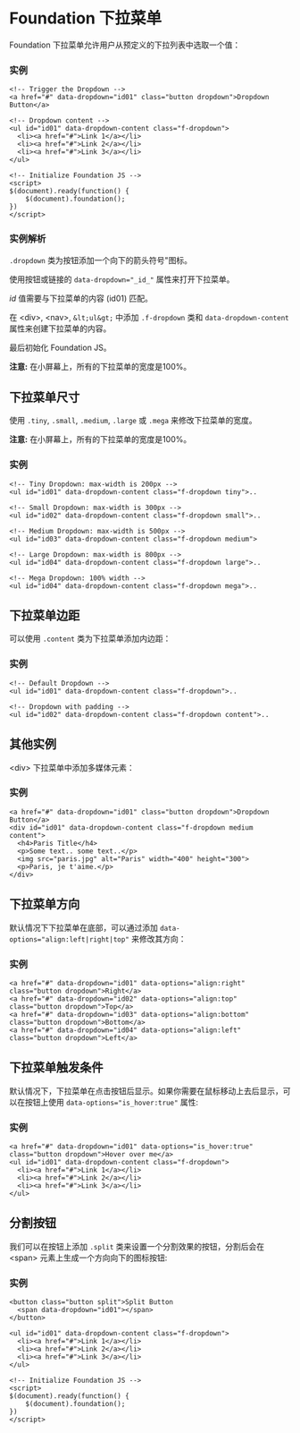 # Foundation 下拉菜单

Foundation 下拉菜单允许用户从预定义的下拉列表中选取一个值：

### 实例

```
<!-- Trigger the Dropdown -->
<a href="#" data-dropdown="id01" class="button dropdown">Dropdown Button</a>

<!-- Dropdown content -->
<ul id="id01" data-dropdown-content class="f-dropdown">
  <li><a href="#">Link 1</a></li>
  <li><a href="#">Link 2</a></li>
  <li><a href="#">Link 3</a></li>
</ul>

<!-- Initialize Foundation JS -->
<script>
$(document).ready(function() {
    $(document).foundation();
})
</script>
```

### 实例解析

`.dropdown` 类为按钮添加一个向下的箭头符号"图标。

使用按钮或链接的 `data-dropdown="_id_"` 属性来打开下拉菜单。

_id_ 值需要与下拉菜单的内容 (id01) 匹配。

在 &lt;div&gt;, &lt;nav&gt;, `&lt;ul&gt;` 中添加 `.f-dropdown` 类和 `data-dropdown-content` 属性来创建下拉菜单的内容。

最后初始化 Foundation JS。

**注意:** 在小屏幕上，所有的下拉菜单的宽度是100%。

## 下拉菜单尺寸

使用 `.tiny`, `.small`, `.medium`, `.large` 或 `.mega` 来修改下拉菜单的宽度。

**注意:** 在小屏幕上，所有的下拉菜单的宽度是100%。

### 实例

```
<!-- Tiny Dropdown: max-width is 200px -->
<ul id="id01" data-dropdown-content class="f-dropdown tiny">..

<!-- Small Dropdown: max-width is 300px -->
<ul id="id02" data-dropdown-content class="f-dropdown small">..

<!-- Medium Dropdown: max-width is 500px -->
<ul id="id03" data-dropdown-content class="f-dropdown medium">

<!-- Large Dropdown: max-width is 800px -->
<ul id="id04" data-dropdown-content class="f-dropdown large">..

<!-- Mega Dropdown: 100% width -->
<ul id="id04" data-dropdown-content class="f-dropdown mega">..

```

## 下拉菜单边距

可以使用 `.content` 类为下拉菜单添加内边距：

### 实例

```
<!-- Default Dropdown -->
<ul id="id01" data-dropdown-content class="f-dropdown">..

<!-- Dropdown with padding -->
<ul id="id02" data-dropdown-content class="f-dropdown content">..
```

## 其他实例

&lt;div&gt; 下拉菜单中添加多媒体元素：

### 实例

```
<a href="#" data-dropdown="id01" class="button dropdown">Dropdown Button</a>
<div id="id01" data-dropdown-content class="f-dropdown medium content">
  <h4>Paris Title</h4>
  <p>Some text.. some text..</p>
  <img src="paris.jpg" alt="Paris" width="400" height="300">
  <p>Paris, je t'aime.</p>
</div>
```

## 下拉菜单方向

默认情况下下拉菜单在底部，可以通过添加 `data-options="align:left|right|top"` 来修改其方向：

### 实例

```
<a href="#" data-dropdown="id01" data-options="align:right" class="button dropdown">Right</a>
<a href="#" data-dropdown="id02" data-options="align:top" class="button dropdown">Top</a>
<a href="#" data-dropdown="id03" data-options="align:bottom" class="button dropdown">Bottom</a>
<a href="#" data-dropdown="id04" data-options="align:left" class="button dropdown">Left</a>

```

## 下拉菜单触发条件

默认情况下，下拉菜单在点击按钮后显示。如果你需要在鼠标移动上去后显示，可以在按钮上使用 `data-options="is_hover:true"` 属性:

### 实例

```
<a href="#" data-dropdown="id01" data-options="is_hover:true" class="button dropdown">Hover over me</a>
<ul id="id01" data-dropdown-content class="f-dropdown">
  <li><a href="#">Link 1</a></li>
  <li><a href="#">Link 2</a></li>
  <li><a href="#">Link 3</a></li>
</ul>

```

## 分割按钮

我们可以在按钮上添加 `.split` 类来设置一个分割效果的按钮，分割后会在 &lt;span&gt; 元素上生成一个方向向下的图标按钮:

### 实例

```
<button class="button split">Split Button
  <span data-dropdown="id01"></span>
</button>

<ul id="id01" data-dropdown-content class="f-dropdown">
  <li><a href="#">Link 1</a></li>
  <li><a href="#">Link 2</a></li>
  <li><a href="#">Link 3</a></li>
</ul>

<!-- Initialize Foundation JS -->
<script>
$(document).ready(function() {
    $(document).foundation();
})
</script>
```


